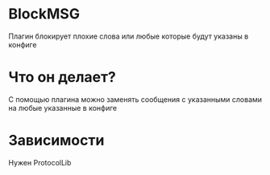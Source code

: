 # BlockMSG
Плагин блокирует плохие слова или любые которые будут указаны в конфиге

# Что он делает?

С помощью плагина можно заменять сообщения с указанными словами на любые указанные в конфиге

# Зависимости

Нужен ProtocolLib
